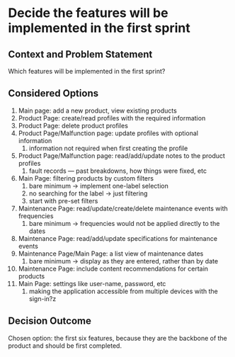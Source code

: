 # Decide the features will be implemented in the first sprint

## Context and Problem Statement

Which features will be implemented in the first sprint?

## Considered Options

1. Main page: add a new product, view existing products
2. Product Page: create/read profiles with the required information
3. Product Page: delete product profiles
4. Product Page/Malfunction page: update profiles with optional information
    1. information not required when first creating the profile
5. Product Page/Malfunction page: read/add/update notes to the product profiles
    1. fault records — past breakdowns, how things were fixed, etc
6. Main Page: filtering products by custom filters
    1. bare minimum → implement one-label selection
    2. no searching for the label → just filtering
    3. start with pre-set filters
7. Maintenance Page: read/update/create/delete maintenance events with frequencies
    1. bare minimum → frequencies would not be applied directly to the dates
8. Maintenance Page: read/add/update specifications for maintenance events
9. Maintenance Page/Main Page: a list view of maintenance dates
    1. bare minimum → display as they are entered, rather than by date
10. Maintenance Page: include content recommendations for certain products
11. Main Page: settings like user-name, password, etc
    1. making the application accessible from multiple devices with the sign-in?z

## Decision Outcome
Chosen option: the first six features, because they are the backbone of the product and should be first completed.
